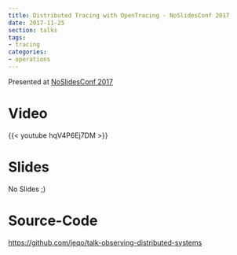 ```yaml
---
title: Distributed Tracing with OpenTracing - NoSlidesConf 2017
date: 2017-11-25
section: talks
tags:
- tracing
categories:
- operations
---
```


Presented at [NoSlidesConf 2017](http://www.noslidesconf.net/)

<!--more-->

# Video

{{< youtube hqV4P6Ej7DM >}}

# Slides

No Slides ;)

# Source-Code

https://github.com/jeqo/talk-observing-distributed-systems
